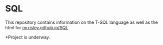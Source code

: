 # SQL

This repository contains information on the T-SQL language as well as the html for [mrrisley.github.io/SQL](https://mrrisley.github.io/SQL)

*Project is underway.

